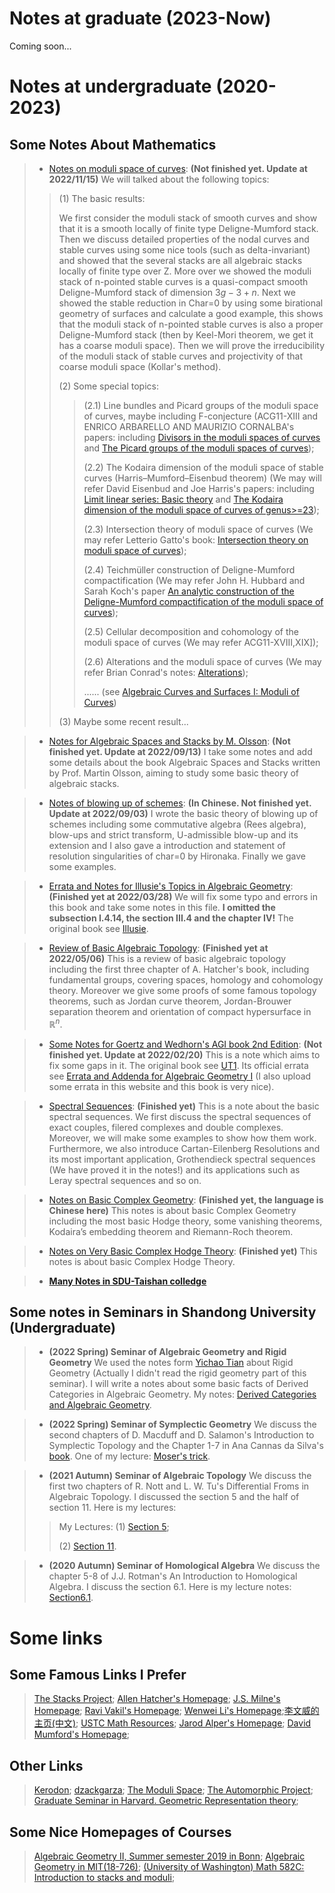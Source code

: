 # Notes at graduate (2023-Now)
Coming soon...

# Notes at undergraduate (2020-2023)

## Some Notes About Mathematics

> + [Notes on moduli space of curves](/ModuliSpaceCurvesReadingNotes.pdf): **(Not finished yet. Update at 2022/11/15)** We will talked about the following topics:
>
>> (1) The basic results:
>> 
>> We first consider the moduli stack of smooth curves and show that it is a smooth locally of finite type Deligne-Mumford stack. Then we discuss detailed properties of the nodal curves and stable curves using some nice tools (such as delta-invariant) and showed that the several stacks are all algebraic stacks locally of finite type over Z. More over we showed the moduli stack of n-pointed stable curves is a quasi-compact smooth Deligne-Mumford stack of dimension $3g−3+n$. Next we showed the stable reduction in Char=0 by using some birational geometry of surfaces and calculate a good example, this shows that the moduli stack of n-pointed stable curves is also a proper Deligne-Mumford stack (then by Keel-Mori theorem, we get it has a coarse moduli space). Then we will prove the irreducibility of the moduli stack of stable curves and projectivity of that coarse moduli space (Kollar's method).
>> 
>> (2) Some special topics:
>> 
>>> (2.1) Line bundles and Picard groups of the moduli space of curves, maybe including F-conjecture (ACG11-XIII and ENRICO ARBARELLO AND MAURIZIO CORNALBA's papers: including [Divisors in the moduli spaces of curves](https://arxiv.org/pdf/0810.5373.pdf) and [The Picard groups of the moduli spaces of curves](https://www.sciencedirect.com/science/article/pii/0040938387900565));
>>>
>>> (2.2) The Kodaira dimension of the moduli space of stable curves (Harris–Mumford–Eisenbud theorem) (We may will refer David Eisenbud and Joe Harris's papers: including [Limit linear series: Basic theory](https://link.springer.com/article/10.1007/BF01389094) and [The Kodaira dimension of the moduli space
of curves of genus>=23](https://link.springer.com/article/10.1007/BF01388710));
>>>
>>> (2.3) Intersection theory of moduli space of curves (We may refer Letterio Gatto's book: [Intersection theory on moduli space of curves](https://impa.br/wp-content/uploads/2017/04/Mon_61.pdf));
>>> 
>>> (2.4) Teichmüller construction of Deligne-Mumford compactification (We may refer John H. Hubbard and Sarah Koch's paper [An analytic construction of the Deligne-Mumford compactification of the moduli space of curves](https://arxiv.org/abs/1301.0062));
>>> 
>>> (2.5) Cellular decomposition and cohomology of the moduli space of curves (We may refer ACG11-XVIII,XIX]);
>>> 
>>> (2.6) Alterations and the moduli space of curves (We may refer Brian Conrad's notes: [Alterations](http://virtualmath1.stanford.edu/~conrad/249BW17Page/index.html));
>>> 
>>> ...... (see [Algebraic Curves and Surfaces I: Moduli of Curves](https://deopurkar.github.io/teaching/moduli/curvescourse.pdf))
>>
>> (3) Maybe some recent result...

> + [Notes for Algebraic Spaces and Stacks by M. Olsson](/OlssonNotes.pdf): **(Not finished yet. Update at 2022/09/13)** I take some notes and add some details about the book Algebraic Spaces and Stacks written by Prof. Martin Olsson, aiming to study some basic theory of algebraic stacks.

> + [Notes of blowing up of schemes](/BlowingUp.pdf): **(In Chinese. Not finished yet. Update at 2022/09/03)** I wrote the basic theory of blowing up of schemes including some commutative algebra (Rees algebra), blow-ups and strict transform, U-admissible blow-up and its extension and I also gave a introduction and statement of resolution singularities of char=0 by Hironaka. Finally we gave some examples.

> + [Errata and Notes for Illusie's Topics in Algebraic Geometry](/IllusieErrataNotes.pdf): **(Finished yet at 2022/03/28)** We will fix some typo and errors in this book and take some notes in this file. **I omitted the subsection I.4.14, the section III.4 and the chapter IV!** The original book see [Illusie](http://staff.ustc.edu.cn/~yiouyang/Illusie.pdf).

> + [Review of Basic Algebraic Topology](/SomeAT.pdf):  **(Finished yet at 2022/05/06)** This is a review of basic algebraic topology including the first three chapter of A. Hatcher's book, including fundamental groups, covering spaces, homology and cohomology theory. Moreover we give some proofs of some famous topology theorems, such as Jordan curve theorem, Jordan-Brouwer separation theorem and orientation of compact hypersurface in $\mathbb{R}^n$.

> + [Some Notes for Goertz and Wedhorn's AGI book 2nd Edition](/AGnotes.pdf): **(Not finished yet. Update at 2022/02/20)** This is a note which aims to fix some gaps in it. The original book see [UT1](https://link.springer.com/content/pdf/10.1007%2F978-3-658-30733-2.pdf). Its official errata see [Errata and Addenda for Algebraic Geometry I](https://www.algebraic-geometry.de/errata/) (I also upload some errata in this website and this book is very nice).

> + [Spectral Sequences](/SpectralSequence.pdf): **(Finished yet)** This is a note about the basic spectral sequences. We first discuss the spectral sequences of exact couples, filered complexes and double complexes. Moreover, we will make some examples to show how them work. Furthermore, we also introduce Cartan-Eilenberg Resolutions and its most important
application, Grothendieck spectral sequences (We have proved it in the notes!) and its applications such as Leray spectral sequences and so on.

> + [Notes on Basic Complex Geometry](/ComManiBasis.pdf): **(Finished yet, the language is Chinese here)** This notes is about basic Complex Geometry including the most basic Hodge theory, some vanishing theorems, Kodaira’s embedding theorem and Riemann-Roch theorem.

> + [Notes on Very Basic Complex Hodge Theory](/2021HODGE.pdf): **(Finished yet)** This notes is about basic Complex Hodge Theory.

> + **[Many Notes in SDU-Taishan colledge](https://dvlxlwz.github.io/SDUTaishanMathLxl.github.io/)**

## Some notes in Seminars in Shandong University (Undergraduate)
> + **(2022 Spring) Seminar of Algebraic Geometry and Rigid Geometry** We used the notes form [Yichao Tian](http://www.mcm.ac.cn/people/members/202108/t20210820_658104.html) about Rigid Geometry (Actually I didn't read the rigid geometry part of this seminar). I will write a notes about some basic facts of Derived Categories in Algebraic Geometry. My notes: [Derived Categories and Algebraic Geometry](/2022RIGIDREADlxl.pdf).

> + **(2022 Spring) Seminar of Symplectic Geometry** We discuss the second chapters of D. Macduff and D. Salamon's Introduction to Symplectic Topology and the Chapter 1-7 in Ana Cannas da Silva's [book](https://people.math.ethz.ch/~acannas/Papers/lsg.pdf). One of my lecture: [Moser's trick](/2022Symp1.pdf).

> + **(2021 Autumn) Seminar of Algebraic Topology** We discuss the first two chapters of R. Nott and L. W. Tu's Differential Froms in Algebraic Topology. I discussed the section 5 and the half of section 11. Here is my lectures:
>> My Lectures: (1) [Section 5](/2021ATSe1.pdf);
>>
>> (2) [Section 11](/2021ATSe2.pdf).

> + **(2020 Autumn) Seminar of Homological Algebra** We discuss the chapter 5-8 of J.J. Rotman's An Introduction to Homological Algebra. I discuss the section 6.1. Here is my lecture notes: [Section6.1](/2020HASe.pdf).


# Some links

## Some Famous Links I Prefer
> [The Stacks Project](https://stacks.math.columbia.edu/);
> [Allen Hatcher's Homepage](https://pi.math.cornell.edu/~hatcher/);
> [J.S. Milne's Homepage](https://www.jmilne.org/math/);
> [Ravi Vakil's Homepage](https://math.stanford.edu/~vakil/);
> [Wenwei Li's Homepage](https://www.wwli.asia/index.php/en/);[李文威的主页(中文)](https://www.wwli.asia/index.php/zh/);
> [USTC Math Resources](http://home.ustc.edu.cn/~yx3x/USTCdata.html);
> [Jarod Alper's Homepage](https://sites.math.washington.edu/~jarod/);
> [David Mumford's Homepage](https://www.dam.brown.edu/people/mumford/);

## Other Links
> [Kerodon](https://kerodon.net/);
> [dzackgarza](https://notes.dzackgarza.com/);
> [The Moduli Space](https://book.themoduli.space/);
> [The Automorphic Project](https://automorphic.jh.edu/);
> [Graduate Seminar in Harvard. Geometric Representation theory](https://people.math.harvard.edu/~gaitsgde/grad_2009/);

## Some Nice Homepages of Courses
> [Algebraic Geometry II, Summer semester 2019 in Bonn](https://staff.fnwi.uva.nl/e.l.brakkee/AGII_SS2019/);
> [Algebraic Geometry in MIT(18-726)](https://ocw.mit.edu/courses/18-726-algebraic-geometry-spring-2009/pages/lecture-notes/);
> [(University of Washington) Math 582C: Introduction to stacks and moduli](https://sites.math.washington.edu/~jarod/math582C.html);
